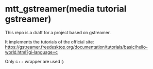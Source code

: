# mtt_gstreamer(media tutorial gstreamer)
This repo is a draft for a project based on gstreamer. 

It implements the tutorials of the official site:
https://gstreamer.freedesktop.org/documentation/tutorials/basic/hello-world.html?gi-language=c

Only c++ wrapper are used (: 
